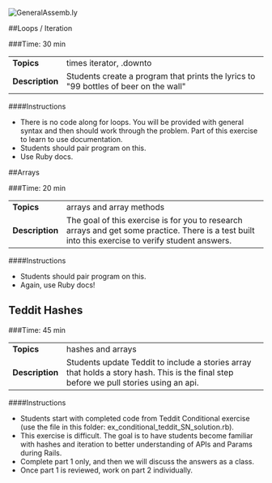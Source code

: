 ![GeneralAssemb.ly](http://studio.generalassemb.ly/GA_Slide_Assets/Exercise_icon_md.png)


##Loops / Iteration

###Time: 30 min

| | |
| ------------- |:-------------|
| __Topics__ | times iterator, .downto |
| __Description__| Students create a program that prints the lyrics to "99 bottles of beer on the wall"|



####Instructions

-	There is no code along for loops. You will be provided with general syntax and then should work through the problem. Part of this exercise to learn to use documentation.
-	Students should pair program on this.
-	Use Ruby docs.


##Arrays

###Time: 20 min

| | |
| ------------- |:-------------|
| __Topics__ | arrays and array methods |
| __Description__| The goal of this exercise is for you to research arrays and get some practice. There is a test built into this exercise to verify student answers.   |


####Instructions

-	Students should pair program on this.
-	Again, use Ruby docs!


## Teddit Hashes

###Time: 45 min

| | |
| ------------- |:-------------|
| __Topics__ | hashes and arrays |
| __Description__| Students update Teddit to include a stories array that holds a story hash. This is the final step before we pull stories using an api. |


####Instructions

-	Students start with completed code from Teddit Conditional exercise (use the file in this folder: ex_conditional_teddit_SN_solution.rb).
-	This exercise is difficult. The goal is to have students become familiar with hashes and iteration to better understanding of APIs and Params during Rails.
-	Complete part 1 only, and then we will discuss the answers as a class.
-	Once part 1 is reviewed, work on part 2 individually.




